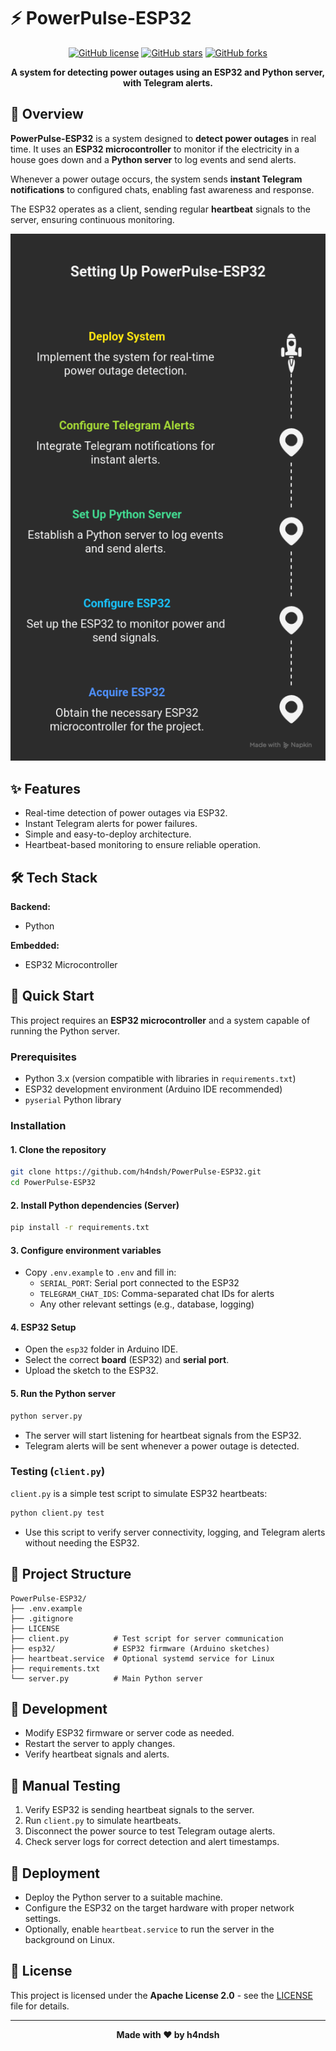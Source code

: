 
# ⚡ PowerPulse-ESP32

<div align="center">

[![GitHub license](https://img.shields.io/github/license/h4ndsh/PowerPulse-ESP32?style=for-the-badge)](LICENSE)
[![GitHub stars](https://img.shields.io/github/stars/h4ndsh/PowerPulse-ESP32?style=for-the-badge)](https://github.com/h4ndsh/PowerPulse-ESP32/stargazers)
[![GitHub forks](https://img.shields.io/github/forks/h4ndsh/PowerPulse-ESP32?style=for-the-badge)](https://github.com/h4ndsh/PowerPulse-ESP32/network)

**A system for detecting power outages using an ESP32 and Python server, with Telegram alerts.**

</div>

## 📖 Overview

**PowerPulse-ESP32** is a system designed to **detect power outages** in real time. It uses an **ESP32 microcontroller** to monitor if the electricity in a house goes down and a **Python server** to log events and send alerts.  

Whenever a power outage occurs, the system sends **instant Telegram notifications** to configured chats, enabling fast awareness and response.  

The ESP32 operates as a client, sending regular **heartbeat** signals to the server, ensuring continuous monitoring.


![PowerPulse-ESP32 Diagram](image.png)



## ✨ Features

- Real-time detection of power outages via ESP32.
- Instant Telegram alerts for power failures.
- Simple and easy-to-deploy architecture.
- Heartbeat-based monitoring to ensure reliable operation.

## 🛠️ Tech Stack

**Backend:**

- Python

**Embedded:**

- ESP32 Microcontroller

## 🚀 Quick Start

This project requires an **ESP32 microcontroller** and a system capable of running the Python server.

### Prerequisites

- Python 3.x (version compatible with libraries in `requirements.txt`)
- ESP32 development environment (Arduino IDE recommended)
- `pyserial` Python library

### Installation

#### 1. Clone the repository
```bash
git clone https://github.com/h4ndsh/PowerPulse-ESP32.git
cd PowerPulse-ESP32
```

#### 2. Install Python dependencies (Server)
```bash
pip install -r requirements.txt
```

#### 3. Configure environment variables
- Copy `.env.example` to `.env` and fill in:
  - `SERIAL_PORT`: Serial port connected to the ESP32
  - `TELEGRAM_CHAT_IDS`: Comma-separated chat IDs for alerts
  - Any other relevant settings (e.g., database, logging)

#### 4. ESP32 Setup
- Open the `esp32` folder in Arduino IDE.
- Select the correct **board** (ESP32) and **serial port**.
- Upload the sketch to the ESP32.

#### 5. Run the Python server
```bash
python server.py
```
- The server will start listening for heartbeat signals from the ESP32.
- Telegram alerts will be sent whenever a power outage is detected.

### Testing (`client.py`)
`client.py` is a simple test script to simulate ESP32 heartbeats:

```bash
python client.py test
```

- Use this script to verify server connectivity, logging, and Telegram alerts without needing the ESP32.

## 📁 Project Structure

```
PowerPulse-ESP32/
├── .env.example
├── .gitignore
├── LICENSE
├── client.py          # Test script for server communication
├── esp32/             # ESP32 firmware (Arduino sketches)
├── heartbeat.service  # Optional systemd service for Linux
├── requirements.txt
└── server.py          # Main Python server
```

## 🔧 Development

- Modify ESP32 firmware or server code as needed.
- Restart the server to apply changes.
- Verify heartbeat signals and alerts.

## 🧪 Manual Testing

1. Verify ESP32 is sending heartbeat signals to the server.
2. Run `client.py` to simulate heartbeats.
3. Disconnect the power source to test Telegram outage alerts.
4. Check server logs for correct detection and alert timestamps.

## 🚀 Deployment

- Deploy the Python server to a suitable machine.
- Configure the ESP32 on the target hardware with proper network settings.
- Optionally, enable `heartbeat.service` to run the server in the background on Linux.

## 📄 License

This project is licensed under the **Apache License 2.0** - see the [LICENSE](LICENSE) file for details.

---

<div align="center">

**Made with ❤️ by h4ndsh**

</div>
